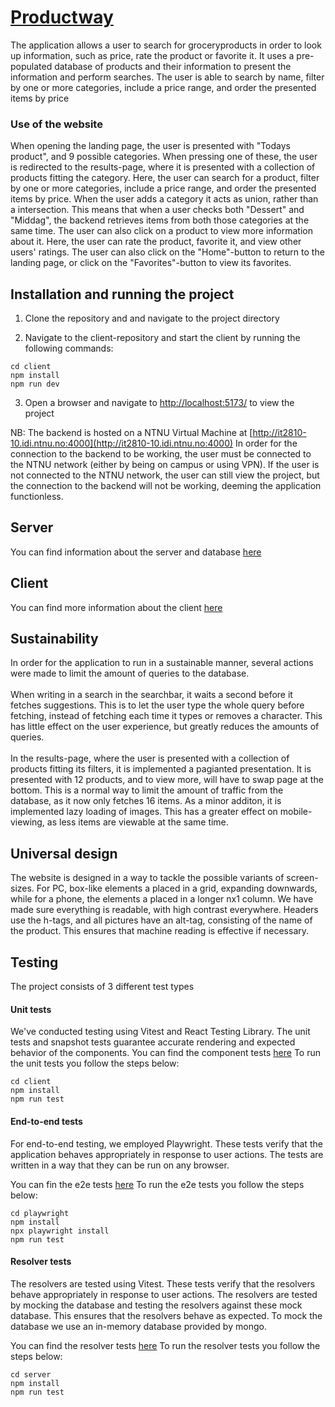 # [Productway](http://it2810-10.idi.ntnu.no/project2/)

The application allows a user to search for groceryproducts in order to look up information, such as price, rate the product or favorite it. It uses a pre-populated database of products and their information to present the information and perform searches. The user is able to search by name, filter by one or more categories, include a price range, and order the presented items by price

### Use of the website

When opening the landing page, the user is presented with "Todays product", and 9 possible categories. When pressing one of these, the user is redirected to the results-page, where it is presented with a collection of products fitting the category. Here, the user can search for a product, filter by one or more categories, include a price range, and order the presented items by price. When the user adds a category it acts as union, rather than a intersection. This means that when a user checks both "Dessert" and "Middag", the backend retrieves items from both those categories at the same time. The user can also click on a product to view more information about it. Here, the user can rate the product, favorite it, and view other users' ratings. The user can also click on the "Home"-button to return to the landing page, or click on the "Favorites"-button to view its favorites.

## Installation and running the project

1. Clone the repository and and navigate to the project directory

2. Navigate to the client-repository and start the client by running the following commands:

```
cd client
npm install
npm run dev
```

3. Open a browser and navigate to [http://localhost:5173/](http://localhost:5173/) to view the project

NB: The backend is hosted on a NTNU Virtual Machine at
[http://it2810-10.idi.ntnu.no:4000](http://it2810-10.idi.ntnu.no:4000)
In order for the connection to the backend to be working, the user must be connected to the NTNU network (either by being on campus or using VPN). If the user is not connected to the NTNU network, the user can still view the project, but the connection to the backend will not be working, deeming the application functionless.

## Server

You can find information about the server and database [here](server/readme.md)

## Client

You can find more information about the client [here](client/readme.md)

## Sustainability

In order for the application to run in a sustainable manner, several actions were made to limit the amount of queries to the database.
<br><br>
When writing in a search in the searchbar, it waits a second before it fetches suggestions. This is to let the user type the whole query before fetching, instead of fetching each time it types or removes a character. This has little effect on the user experience, but greatly reduces the amounts of queries. <br><br>
In the results-page, where the user is presented with a collection of products fitting its filters, it is implemented a pagianted presentation. It is presented with 12 products, and to view more, will have to swap page at the bottom. This is a normal way to limit the amount of traffic from the database, as it now only fetches 16 items. As a minor additon, it is implemented lazy loading of images. This has a greater effect on mobile-viewing, as less items are viewable at the same time.

## Universal design

The website is designed in a way to tackle the possible variants of screen-sizes. For PC, box-like elements a placed in a grid, expanding downwards, while for a phone, the elements a placed in a longer nx1 column. We have made sure everything is readable, with high contrast everywhere. Headers use the h-tags, and all pictures have an alt-tag, consisting of the name of the product. This ensures that machine reading is effective if necessary.

## Testing

The project consists of 3 different test types

#### Unit tests

We've conducted testing using Vitest and React Testing Library. The unit tests and snapshot tests guarantee accurate rendering and expected behavior of the components.
You can find the component tests [here](/client/src/test/)
To run the unit tests you follow the steps below:

```
cd client
npm install
npm run test
```

#### End-to-end tests

For end-to-end testing, we employed Playwright. These tests verify that the application behaves appropriately in response to user actions. The tests are written in a way that they can be run on any browser.

You can fin the e2e tests [here](/playwright/tests/)
To run the e2e tests you follow the steps below:

```
cd playwright
npm install
npx playwright install
npm run test
```

#### Resolver tests

The resolvers are tested using Vitest. These tests verify that the resolvers behave appropriately in response to user actions. The resolvers are tested by mocking the database and testing the resolvers against these mock database. This ensures that the resolvers behave as expected. To mock the database we use an in-memory database provided by mongo.

You can find the resolver tests [here](/server/resolvers/__tests__/)
To run the resolver tests you follow the steps below:

```
cd server
npm install
npm run test
```
